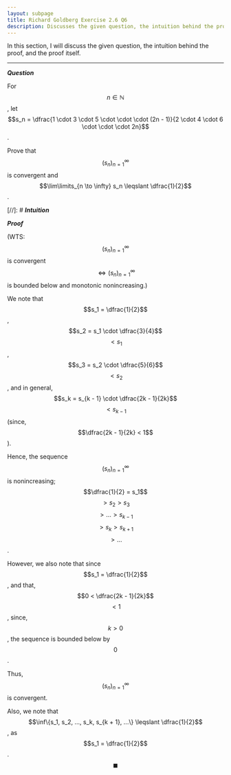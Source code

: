 ```yaml
---
layout: subpage
title: Richard Goldberg Exercise 2.6 Q6
description: Discusses the given question, the intuition behind the proof, and the proof itself
---
```


In this section, I will discuss the given question, the intuition behind the proof, and the
proof itself.

---

_**Question**_

For $$n \in \mathbb{N}$$,
let $$s_n = \dfrac{1 \cdot 3 \cdot 5 \cdot \cdot \cdot (2n - 1)}{2 \cdot 4 \cdot 6 \cdot \cdot \cdot 2n}$$.

Prove that
$$(s_n)_{n=1}^\infty$$ is convergent and $$\lim\limits_{n \to \infty} s_n \leqslant \dfrac{1}{2}$$.

[//]: # _**Intuition**_

_**Proof**_

(WTS: $$(s_n)_{n=1}^\infty$$ is convergent $$\Longleftrightarrow (s_n)_{n=1}^\infty$$ is bounded
below and monotonic nonincreasing.)

We note that $$s_1 = \dfrac{1}{2}$$, $$s_2 = s_1 \cdot \dfrac{3}{4}$$ $$< s_1$$,
$$s_3 = s_2 \cdot \dfrac{5}{6}$$ $$< s_2$$, and in general,
$$s_k = s_{k - 1} \cdot \dfrac{2k - 1}{2k}$$ $$< s_{k - 1}$$
(since, $$\dfrac{2k - 1}{2k} < 1$$).

Hence, the sequence $$(s_n)_{n=1}^\infty$$ is nonincreasing; $$\dfrac{1}{2} = s_1$$
$$> s_2 > s_3$$ $$> \ldots > s_{k - 1}$$ $$> s_k > s_{k + 1}$$ $$> \ldots$$.

However, we also note that since $$s_1 = \dfrac{1}{2}$$, and that,
$$0 < \dfrac{2k - 1}{2k}$$ $$< 1$$, since, $$k > 0$$, the sequence is bounded
below by $$0$$.

Thus, $$(s_n)_{n=1}^\infty$$ is convergent.

Also, we note that $$\inf\{s_1, s_2, ..., s_k, s_{k + 1}, ...\} \leqslant \dfrac{1}{2}$$,
as $$s_1 = \dfrac{1}{2}$$. $$\blacksquare$$
